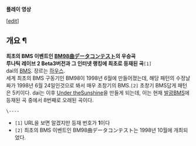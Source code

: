 **플레이 영상**

  

[[edit](http://rigvedawiki.net/r1/wiki.php/Rainy%20Heart?action=edit&section=1
)]

## 개요 ¶

  

**최초의 BMS 이벤트인 [BM98曲データコンテスト](BM98%E6%9B%B2%E3%83%87%E3%83%BC%E3%82%BF%E3%82%B3%E3%83%B3%E3%83%86%E3%82%B9%E3%83%88.md)의 우승곡**  
**루나틱 레이브 2 Beta3버전과 그 인터넷 랭킹에 최초로 등재된 곡**`[1]`  
dai의 [BMS](BMS.md). 장르는
[하우스](House%28%EB%A6%AC%EB%93%AC%EA%B2%8C%EC%9E%84%29.md).  
세계 최초의 BMS 구동기인 BM98이 1998년 6월에 만들어졌는데, 해당 패턴의 수정날짜가 1998년 6월 24일인것으로 봐서 매우
초창기의 BMS.`[2]` 초창기 BMS답게 패턴은 5키이다. dai는 이후 [Under theSunshine](Under%20the%20Sunshine.md)을 만들게 되는데, 이는 현재 [발광BMS](%EB%B0%9C%EA%B4%91%20BMS.md)에 등재된 곡 중에서 8번째로 오래된 곡이다.

`\----`

  * `[1]` URL을 보면 알겠지만 등재 번호가 **1**이다
  * `[2]` 최초의 BMS 이벤트인 BM98曲データコンテスト는 1998년 10월에 개최되었다.

